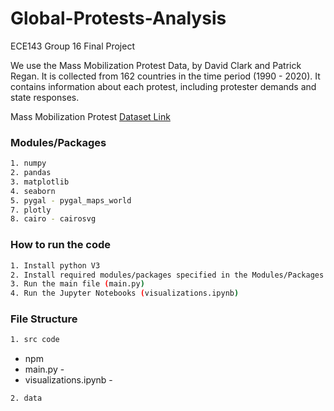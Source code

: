 # Global-Protests-Analysis

ECE143 Group 16 Final Project

We use the Mass Mobilization Protest Data, by David Clark and Patrick Regan. It is collected from 162 countries in the time period (1990 - 2020). It contains information about each protest, including protester demands and state responses. 

Mass Mobilization Protest [Dataset Link](https://dataverse.harvard.edu/dataset.xhtml?persistentId=doi:10.7910/DVN/HTTWYL)


### Modules/Packages
   ```sh
1. numpy
2. pandas 
3. matplotlib
4. seaborn
5. pygal - pygal_maps_world
7. plotly
8. cairo - cairosvg
   ```
### How to run the code
   ```sh
1. Install python V3
2. Install required modules/packages specified in the Modules/Packages section
3. Run the main file (main.py)
4. Run the Jupyter Notebooks (visualizations.ipynb)
   ```
### File Structure 
   ```sh
1. src code
   ```
   * npm
   * main.py - 
   * visualizations.ipynb - 
   ```sh
2. data
   ```
